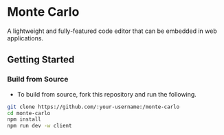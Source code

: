 # Monte Carlo

A lightweight and fully-featured code editor that can be embedded in web applications.

## Getting Started

### Build from Source

- To build from source, fork this repository and run the following.

```bash
git clone https://github.com/:your-username:/monte-carlo
cd monte-carlo
npm install
npm run dev -w client
```

